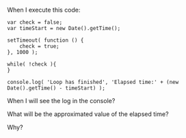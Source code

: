 When I execute this code:

	var check = false;
	var timeStart = new Date().getTime();

	setTimeout( function () {
		check = true;
	}, 1000 );

	while( !check ){
	}

	console.log( 'Loop has finished', 'Elapsed time:' + (new Date().getTime() - timeStart) );

When I will see the log in the console?

What will be the approximated value of the elapsed time?

Why?